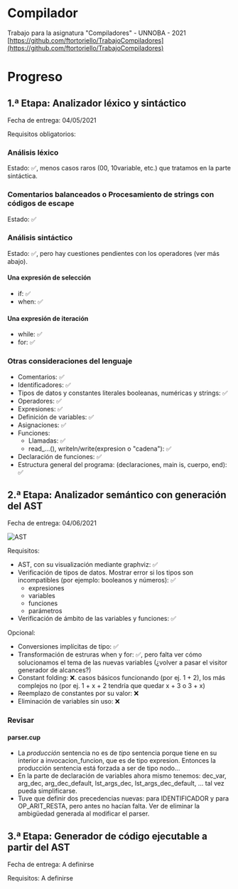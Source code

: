 # Compilador
Trabajo para la asignatura "Compiladores" - UNNOBA - 2021
[https://github.com/ftortoriello/TrabajoCompiladores](https://github.com/ftortoriello/TrabajoCompiladores)

# Progreso

## 1.ª Etapa: Analizador léxico y sintáctico

Fecha de entrega: 04/05/2021

Requisitos obligatorios:

### Análisis léxico
Estado: :white_check_mark:, menos casos raros (00, 10variable, etc.) que tratamos en la parte sintáctica.

### Comentarios balanceados o Procesamiento de strings con códigos de escape
Estado: :white_check_mark:

### Análisis sintáctico
Estado: :white_check_mark:, pero hay cuestiones pendientes con los operadores (ver más abajo).

#### Una expresión de selección
* if: :white_check_mark:
* when: :white_check_mark:

#### Una expresión de iteración
* while: :white_check_mark:
* for: :white_check_mark:

### Otras consideraciones del lenguaje
* Comentarios: :white_check_mark:
* Identificadores: :white_check_mark:
* Tipos de datos y constantes literales booleanas, numéricas y strings: :white_check_mark:
* Operadores: :white_check_mark:
* Expresiones: :white_check_mark:
* Definición de variables: :white_check_mark:
* Asignaciones: :white_check_mark:
* Funciones:
  * Llamadas: :white_check_mark:
  * read_...(), writeln/write(expresion o "cadena"): :white_check_mark:
* Declaración de funciones: :white_check_mark:
* Estructura general del programa: (declaraciones, main is, cuerpo, end): :white_check_mark:

## 2.ª Etapa: Analizador semántico con generación del AST

Fecha de entrega: 04/06/2021

![AST](https://user-images.githubusercontent.com/82975077/120876361-ae919c80-c586-11eb-88c6-0c91690013c7.png)


Requisitos:
* AST, con su visualización mediante graphviz: :white_check_mark:
* Verificación de tipos de datos. Mostrar error si los tipos son incompatibles (por ejemplo: booleanos y números): :white_check_mark:
  * expresiones
  * variables
  * funciones
  * parámetros
* Verificación de ámbito de las variables y funciones: :white_check_mark:

Opcional: 
* Conversiones implícitas de tipo: :white_check_mark:
* Transformación de estruras when y for:  :white_check_mark:, pero falta ver cómo solucionamos el tema de las nuevas variables (¿volver a pasar el visitor generador de alcances?)
* Constant folding: :x:. casos básicos funcionando (por ej. 1 + 2), los más complejos no (por ej. 1 + x + 2 tendría que quedar x + 3 o 3 + x)
* Reemplazo de constantes por su valor: :x:
* Eliminación de variables sin uso: :x:

### Revisar

#### parser.cup
* La *producción* sentencia no es de *tipo* sentencia porque tiene en su interior a invocacion_funcion, que es de tipo expresion. Entonces la producción sentencia está forzada a ser de tipo nodo...
* En la parte de declaración de variables ahora mismo tenemos: dec_var, arg_dec, arg_dec_default, lst_args_dec, lst_args_dec_default, ... tal vez pueda simplificarse.
* Tuve que definir dos precedencias nuevas: para IDENTIFICADOR y para OP_ARIT_RESTA, pero antes no hacían falta. Ver de eliminar la ambigüedad generada al modificar el parser.


## 3.ª Etapa: Generador de código ejecutable a partir del AST

Fecha de entrega: A definirse

Requisitos:
A definirse
